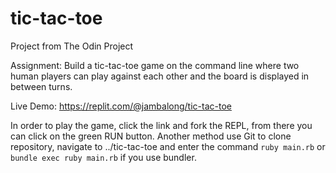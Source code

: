 # tic-tac-toe

Project from The Odin Project

Assignment: Build a tic-tac-toe game on the command line where two human players can play against each other and the board is displayed in between turns.

Live Demo: <https://replit.com/@jambalong/tic-tac-toe>

In order to play the game, click the link and fork the REPL, from there you can click on the green RUN button.
Another method use Git to clone repository, navigate to ../tic-tac-toe and enter the command `ruby main.rb` or `bundle exec ruby main.rb` if you use bundler.

